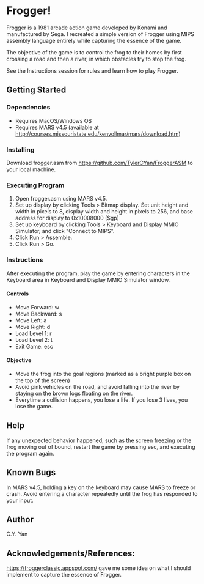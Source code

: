 # Frogger!
Frogger is a 1981 arcade action game developed by Konami and manufactured by Sega. I recreated a simple version of Frogger using MIPS assembly language entirely while capturing the essence of the game.

The objective of the game is to control the frog to their homes by first crossing a road and then a river, in which obstacles try to stop the frog.

See the Instructions session for rules and learn how to play Frogger.

## Getting Started

### Dependencies
- Requires MacOS/Windows OS
- Requires MARS v4.5 (available at http://courses.missouristate.edu/kenvollmar/mars/download.htm)

### Installing
Download frogger.asm from https://github.com/TylerCYan/FroggerASM to your local machine.

### Executing Program
1. Open frogger.asm using MARS v4.5.
2. Set up display by clicking Tools > Bitmap display. Set unit height and width in pixels to 8, display width and height in pixels to 256, and base address for display to 0x10008000 ($gp)
3. Set up keyboard by clicking Tools > Keyboard and Display MMIO Simulator, and click "Connect to MIPS".
4. Click Run > Assemble.
5. Click Run > Go.

### Instructions
After executing the program, play the game by entering characters in the Keyboard area in Keyboard and Display MMIO Simulator window.

#### Controls
- Move Forward: w
- Move Backward: s
- Move Left: a
- Move Right: d
- Load Level 1: r
- Load Level 2: t
- Exit Game: esc

#### Objective
- Move the frog into the goal regions (marked as a bright purple box on the top of the screen)
- Avoid pink vehicles on the road, and avoid falling into the river by staying on the brown logs floating on the river.
- Everytime a collision happens, you lose a life. If you lose 3 lives, you lose the game.

## Help
If any unexpected behavior happened, such as the screen freezing or the frog moving out of bound, restart the game by pressing esc, and executing the program again.

## Known Bugs
In MARS v4.5, holding a key on the keyboard may cause MARS to freeze or crash. Avoid entering a character repeatedly until the frog has responded to your input.

## Author
C.Y. Yan


## Acknowledgements/References:
https://froggerclassic.appspot.com/ gave me some idea on what I should implement to capture the essence of Frogger.
